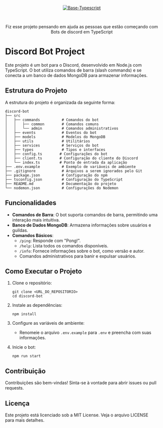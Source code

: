 <br />
<p align="center">
<a href="https://discord.com/users/1226297864796246016" target="_blank">
  <img src="https://i.imgur.com/13PduII.png" alt="Base-Typescript">
</a>
</p>
<br />


<p align="center">
Fiz esse projeto pensando em ajuda as pessoas que estão começando com Bots de discord em TypeScript
</p>


# Discord Bot Project

Este projeto é um bot para o Discord, desenvolvido em Node.js com TypeScript. O bot utiliza comandos de barra (slash commands) e se conecta a um banco de dados MongoDB para armazenar informações.

## Estrutura do Projeto

A estrutura do projeto é organizada da seguinte forma:

```
discord-bot
├── src
│   ├── commands          # Comandos do bot
│   │   ├── common        # Comandos comuns
│   │   └── admin         # Comandos administrativos
│   ├── events            # Eventos do bot
│   ├── models            # Modelos do MongoDB
│   ├── utils             # Utilitários
│   ├── services          # Serviços do bot
│   ├── types             # Tipos e interfaces
│   ├── config.ts        # Configurações do bot
│   ├── client.ts        # Configuração do cliente do Discord
│   └── index.ts         # Ponto de entrada da aplicação
├── .env.example          # Exemplo de variáveis de ambiente
├── .gitignore            # Arquivos a serem ignorados pelo Git
├── package.json          # Configuração do npm
├── tsconfig.json         # Configuração do TypeScript
├── README.md             # Documentação do projeto
└── nodemon.json          # Configurações do Nodemon
```

## Funcionalidades

- **Comandos de Barra**: O bot suporta comandos de barra, permitindo uma interação mais intuitiva.
- **Banco de Dados MongoDB**: Armazena informações sobre usuários e guildas.
- **Comandos Básicos**:
  - `/ping`: Responde com "Pong!".
  - `/help`: Lista todos os comandos disponíveis.
  - `/info`: Fornece informações sobre o bot, como versão e autor.
  - Comandos administrativos para banir e expulsar usuários.

## Como Executar o Projeto

1. Clone o repositório:
   ```
   git clone <URL_DO_REPOSITORIO>
   cd discord-bot
   ```

2. Instale as dependências:
   ```
   npm install
   ```

3. Configure as variáveis de ambiente:
   - Renomeie o arquivo `.env.example` para `.env` e preencha com suas informações.

4. Inicie o bot:
   ```
   npm run start
   ```

## Contribuição

Contribuições são bem-vindas! Sinta-se à vontade para abrir issues ou pull requests.

## Licença

Este projeto está licenciado sob a MIT License. Veja o arquivo LICENSE para mais detalhes.
